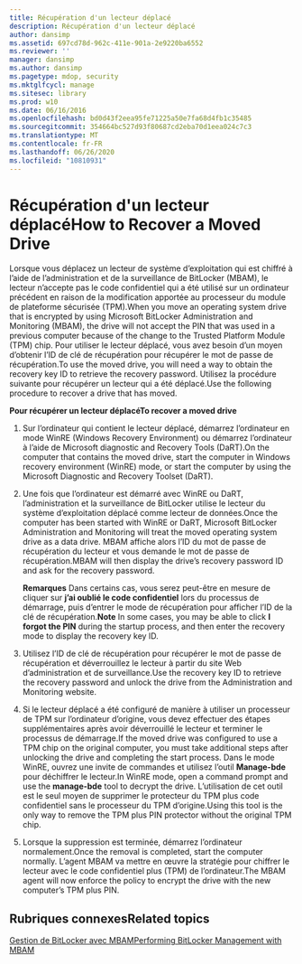 ```yaml
---
title: Récupération d'un lecteur déplacé
description: Récupération d'un lecteur déplacé
author: dansimp
ms.assetid: 697cd78d-962c-411e-901a-2e9220ba6552
ms.reviewer: ''
manager: dansimp
ms.author: dansimp
ms.pagetype: mdop, security
ms.mktglfcycl: manage
ms.sitesec: library
ms.prod: w10
ms.date: 06/16/2016
ms.openlocfilehash: bd0d43f2eea95fe71225a50e7fa68d4fb1c35485
ms.sourcegitcommit: 354664bc527d93f80687cd2eba70d1eea024c7c3
ms.translationtype: MT
ms.contentlocale: fr-FR
ms.lasthandoff: 06/26/2020
ms.locfileid: "10810931"
---
```

# <span data-ttu-id="8ee1d-103">Récupération d'un lecteur déplacé</span><span class="sxs-lookup"><span data-stu-id="8ee1d-103">How to Recover a Moved Drive</span></span>


<span data-ttu-id="8ee1d-104">Lorsque vous déplacez un lecteur de système d’exploitation qui est chiffré à l’aide de l’administration et de la surveillance de BitLocker (MBAM), le lecteur n’accepte pas le code confidentiel qui a été utilisé sur un ordinateur précédent en raison de la modification apportée au processeur du module de plateforme sécurisée (TPM).</span><span class="sxs-lookup"><span data-stu-id="8ee1d-104">When you move an operating system drive that is encrypted by using Microsoft BitLocker Administration and Monitoring (MBAM), the drive will not accept the PIN that was used in a previous computer because of the change to the Trusted Platform Module (TPM) chip.</span></span> <span data-ttu-id="8ee1d-105">Pour utiliser le lecteur déplacé, vous avez besoin d’un moyen d’obtenir l’ID de clé de récupération pour récupérer le mot de passe de récupération.</span><span class="sxs-lookup"><span data-stu-id="8ee1d-105">To use the moved drive, you will need a way to obtain the recovery key ID to retrieve the recovery password.</span></span> <span data-ttu-id="8ee1d-106">Utilisez la procédure suivante pour récupérer un lecteur qui a été déplacé.</span><span class="sxs-lookup"><span data-stu-id="8ee1d-106">Use the following procedure to recover a drive that has moved.</span></span>

**<span data-ttu-id="8ee1d-107">Pour récupérer un lecteur déplacé</span><span class="sxs-lookup"><span data-stu-id="8ee1d-107">To recover a moved drive</span></span>**

1.  <span data-ttu-id="8ee1d-108">Sur l’ordinateur qui contient le lecteur déplacé, démarrez l’ordinateur en mode WinRE (Windows Recovery Environment) ou démarrez l’ordinateur à l’aide de Microsoft diagnostic and Recovery Tools (DaRT).</span><span class="sxs-lookup"><span data-stu-id="8ee1d-108">On the computer that contains the moved drive, start the computer in Windows recovery environment (WinRE) mode, or start the computer by using the Microsoft Diagnostic and Recovery Toolset (DaRT).</span></span>

2.  <span data-ttu-id="8ee1d-109">Une fois que l’ordinateur est démarré avec WinRE ou DaRT, l’administration et la surveillance de BitLocker utilise le lecteur du système d’exploitation déplacé comme lecteur de données.</span><span class="sxs-lookup"><span data-stu-id="8ee1d-109">Once the computer has been started with WinRE or DaRT, Microsoft BitLocker Administration and Monitoring will treat the moved operating system drive as a data drive.</span></span> <span data-ttu-id="8ee1d-110">MBAM affiche alors l’ID du mot de passe de récupération du lecteur et vous demande le mot de passe de récupération.</span><span class="sxs-lookup"><span data-stu-id="8ee1d-110">MBAM will then display the drive’s recovery password ID and ask for the recovery password.</span></span>

    <span data-ttu-id="8ee1d-111">**Remarques**  Dans certains cas, vous serez peut-être en mesure de cliquer sur **j’ai oublié le code confidentiel** lors du processus de démarrage, puis d’entrer le mode de récupération pour afficher l’ID de la clé de récupération.</span><span class="sxs-lookup"><span data-stu-id="8ee1d-111">**Note** In some cases, you may be able to click **I forgot the PIN** during the startup process, and then enter the recovery mode to display the recovery key ID.</span></span>

     

3.  <span data-ttu-id="8ee1d-112">Utilisez l’ID de clé de récupération pour récupérer le mot de passe de récupération et déverrouillez le lecteur à partir du site Web d’administration et de surveillance.</span><span class="sxs-lookup"><span data-stu-id="8ee1d-112">Use the recovery key ID to retrieve the recovery password and unlock the drive from the Administration and Monitoring website.</span></span>

4.  <span data-ttu-id="8ee1d-113">Si le lecteur déplacé a été configuré de manière à utiliser un processeur de TPM sur l’ordinateur d’origine, vous devez effectuer des étapes supplémentaires après avoir déverrouillé le lecteur et terminer le processus de démarrage.</span><span class="sxs-lookup"><span data-stu-id="8ee1d-113">If the moved drive was configured to use a TPM chip on the original computer, you must take additional steps after unlocking the drive and completing the start process.</span></span> <span data-ttu-id="8ee1d-114">Dans le mode WinRE, ouvrez une invite de commandes et utilisez l’outil **Manage-bde** pour déchiffrer le lecteur.</span><span class="sxs-lookup"><span data-stu-id="8ee1d-114">In WinRE mode, open a command prompt and use the **manage-bde** tool to decrypt the drive.</span></span> <span data-ttu-id="8ee1d-115">L’utilisation de cet outil est le seul moyen de supprimer le protecteur du TPM plus code confidentiel sans le processeur du TPM d’origine.</span><span class="sxs-lookup"><span data-stu-id="8ee1d-115">Using this tool is the only way to remove the TPM plus PIN protector without the original TPM chip.</span></span>

5.  <span data-ttu-id="8ee1d-116">Lorsque la suppression est terminée, démarrez l’ordinateur normalement.</span><span class="sxs-lookup"><span data-stu-id="8ee1d-116">Once the removal is completed, start the computer normally.</span></span> <span data-ttu-id="8ee1d-117">L’agent MBAM va mettre en œuvre la stratégie pour chiffrer le lecteur avec le code confidentiel plus (TPM) de l’ordinateur.</span><span class="sxs-lookup"><span data-stu-id="8ee1d-117">The MBAM agent will now enforce the policy to encrypt the drive with the new computer’s TPM plus PIN.</span></span>

## <span data-ttu-id="8ee1d-118">Rubriques connexes</span><span class="sxs-lookup"><span data-stu-id="8ee1d-118">Related topics</span></span>


[<span data-ttu-id="8ee1d-119">Gestion de BitLocker avec MBAM</span><span class="sxs-lookup"><span data-stu-id="8ee1d-119">Performing BitLocker Management with MBAM</span></span>](performing-bitlocker-management-with-mbam-mbam-2.md)

 

 





